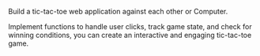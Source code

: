 Build a tic-tac-toe web application against each other or Computer.

Implement functions to handle user clicks, track game state, and check for winning conditions, you can create an interactive and engaging tic-tac-toe game.
